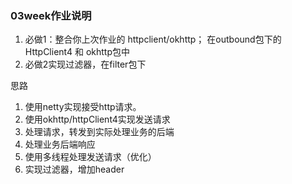 ### 03week作业说明

1. 必做1：整合你上次作业的 httpclient/okhttp；
在outbound包下的HttpClient4 和 okhttp包中
2. 必做2实现过滤器，在filter包下


思路 
1. 使用netty实现接受http请求。
2. 使用okhttp/httpClient4实现发送请求
3. 处理请求，转发到实际处理业务的后端
4. 处理业务后端响应
5. 使用多线程处理发送请求（优化）
6. 实现过滤器，增加header

    